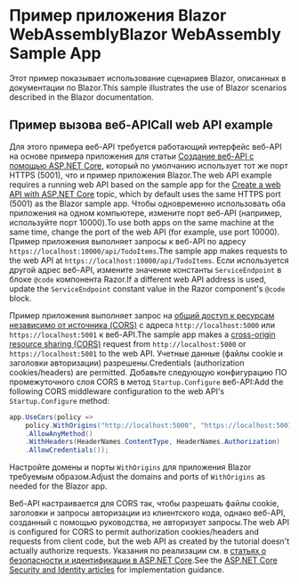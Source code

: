 # <a name="blazor-webassembly-sample-app"></a><span data-ttu-id="596af-101">Пример приложения Blazor WebAssembly</span><span class="sxs-lookup"><span data-stu-id="596af-101">Blazor WebAssembly Sample App</span></span>

<span data-ttu-id="596af-102">Этот пример показывает использование сценариев Blazor, описанных в документации по Blazor.</span><span class="sxs-lookup"><span data-stu-id="596af-102">This sample illustrates the use of Blazor scenarios described in the Blazor documentation.</span></span>

## <a name="call-web-api-example"></a><span data-ttu-id="596af-103">Пример вызова веб-API</span><span class="sxs-lookup"><span data-stu-id="596af-103">Call web API example</span></span>

<span data-ttu-id="596af-104">Для этого примера веб-API требуется работающий интерфейс веб-API на основе примера приложения для статьи <a href="https://docs.microsoft.com/aspnet/core/tutorials/first-web-api">Создание веб-API с помощью ASP.NET Core</a>, который по умолчанию использует тот же порт HTTPS (5001), что и пример приложения Blazor.</span><span class="sxs-lookup"><span data-stu-id="596af-104">The web API example requires a running web API based on the sample app for the <a href="https://docs.microsoft.com/aspnet/core/tutorials/first-web-api">Create a web API with ASP.NET Core</a> topic, which by default uses the same HTTPS port (5001) as the Blazor sample app.</span></span> <span data-ttu-id="596af-105">Чтобы одновременно использовать оба приложения на одном компьютере, измените порт веб-API (например, используйте порт 10000).</span><span class="sxs-lookup"><span data-stu-id="596af-105">To use both apps on the same machine at the same time, change the port of the web API (for example, use port 10000).</span></span> <span data-ttu-id="596af-106">Пример приложения выполняет запросы к веб-API по адресу `https://localhost:10000/api/TodoItems`.</span><span class="sxs-lookup"><span data-stu-id="596af-106">The sample app makes requests to the web API at `https://localhost:10000/api/TodoItems`.</span></span> <span data-ttu-id="596af-107">Если используется другой адрес веб-API, измените значение константы `ServiceEndpoint` в блоке `@code` компонента Razor.</span><span class="sxs-lookup"><span data-stu-id="596af-107">If a different web API address is used, update the `ServiceEndpoint` constant value in the Razor component's `@code` block.</span></span></p>

<span data-ttu-id="596af-108">Пример приложения выполняет запрос на <a href="https://docs.microsoft.com/aspnet/core/security/cors">общий доступ к ресурсам независимо от источника (CORS)</a> с адреса `http://localhost:5000` или `https://localhost:5001` к веб-API.</span><span class="sxs-lookup"><span data-stu-id="596af-108">The sample app makes a <a href="https://docs.microsoft.com/aspnet/core/security/cors">cross-origin resource sharing (CORS)</a> request from `http://localhost:5000` or `https://localhost:5001` to the web API.</span></span> <span data-ttu-id="596af-109">Учетные данные (файлы cookie и заголовки авторизации) разрешены.</span><span class="sxs-lookup"><span data-stu-id="596af-109">Credentials (authorization cookies/headers) are permitted.</span></span> <span data-ttu-id="596af-110">Добавьте следующую конфигурацию ПО промежуточного слоя CORS в метод `Startup.Configure` веб-API:</span><span class="sxs-lookup"><span data-stu-id="596af-110">Add the following CORS middleware configuration to the web API's `Startup.Configure` method:</span></span></p>

```csharp
app.UseCors(policy => 
    policy.WithOrigins("http://localhost:5000", "https://localhost:5001")
    .AllowAnyMethod()
    .WithHeaders(HeaderNames.ContentType, HeaderNames.Authorization)
    .AllowCredentials());
```

<span data-ttu-id="596af-111">Настройте домены и порты `WithOrigins` для приложения Blazor требуемым образом.</span><span class="sxs-lookup"><span data-stu-id="596af-111">Adjust the domains and ports of `WithOrigins` as needed for the Blazor app.</span></span>

<span data-ttu-id="596af-112">Веб-API настраивается для CORS так, чтобы разрешать файлы cookie, заголовки и запросы авторизации из клиентского кода, однако веб-API, созданный с помощью руководства, не авторизует запросы.</span><span class="sxs-lookup"><span data-stu-id="596af-112">The web API is configured for CORS to permit authorization cookies/headers and requests from client code, but the web API as created by the tutorial doesn't actually authorize requests.</span></span> <span data-ttu-id="596af-113">Указания по реализации см. в <a href="https://docs.microsoft.com/aspnet/core/security/">статьях о безопасности и идентификации в ASP.NET Core</a>.</span><span class="sxs-lookup"><span data-stu-id="596af-113">See the <a href="https://docs.microsoft.com/aspnet/core/security/">ASP.NET Core Security and Identity articles</a> for implementation guidance.</span></span>
